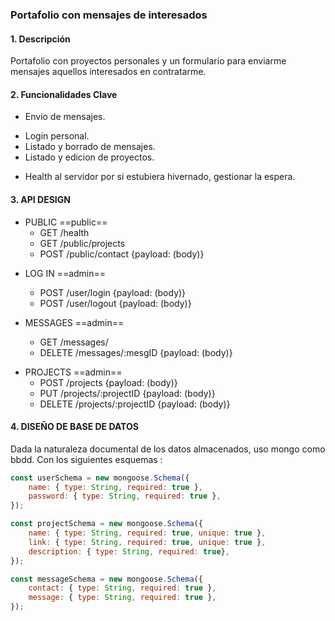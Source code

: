 ### Portafolio con mensajes de interesados

#### 1. Descripción

Portafolio con proyectos personales y un formulario para enviarme mensajes aquellos interesados en contratarme. 

#### 2. Funcionalidades Clave

- Envio de mensajes.
* Login personal.
* Listado y borrado de mensajes.
* Listado y edicion de proyectos.
+ Health al servidor por si estubiera hivernado, gestionar la espera.

#### 3. API DESIGN 

- PUBLIC ==public==
    - GET /health
    * GET /public/projects
    + POST /public/contact {payload: (body)}

* LOG IN ==admin==
    - POST /user/login {payload: (body)}
    + POST /user/logout {payload: (body)}

* MESSAGES ==admin==
    - GET /messages/
    + DELETE /messages/:mesgID {payload: (body)}

+ PROJECTS ==admin==
    - POST /projects {payload: (body)}
    * PUT /projects/:projectID {payload: (body)}
    + DELETE /projects/:projectID {payload: (body)}
    

#### 4. DISEÑO DE BASE DE DATOS

Dada la naturaleza documental de los datos almacenados, uso mongo como bbdd.
Con los siguientes esquemas :

```javascript
const userSchema = new mongoose.Schema({
    name: { type: String, required: true },
    password: { type: String, required: true },
});

const projectSchema = new mongoose.Schema({
    name: { type: String, required: true, unique: true },
    link: { type: String, required: true, unique: true },
    description: { type: String, required: true},
});

const messageSchema = new mongoose.Schema({
    contact: { type: String, required: true },
    message: { type: String, required: true },
});
```